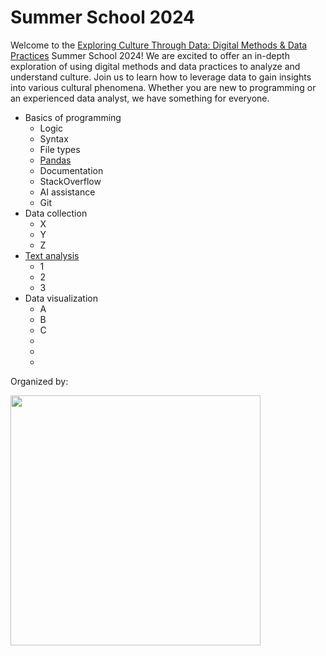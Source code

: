 # Summer School 2024

Welcome to the [Exploring Culture Through Data: Digital Methods & Data Practices](https://utrechtsummerschool.nl/courses/humanities/exploring-culture-through-data-digital-methods-data-practices) Summer School 2024! We are excited to offer an in-depth exploration of using digital methods and data practices to analyze and understand culture. Join us to learn how to leverage data to gain insights into various cultural phenomena. Whether you are new to programming or an experienced data analyst, we have something for everyone.



- Basics of programming
  -  Logic
  -  Syntax
  -  File types
  -  [Pandas](https://github.com/CentreForDigitalHumanities/Summer-School-2024/blob/main/code/day_2/2a_pandas.ipynb)
  -  Documentation
  -  StackOverflow
  -  AI assistance
  -  Git
- Data collection
  - X
  - Y
  - Z 
- [Text analysis](https://github.com/CentreForDigitalHumanities/Summer-School-2024/blob/main/docs/outline/text_analysis.ipynb)
  - 1
  - 2
  - 3 
- Data visualization
  - A
  - B
  - C
  -
  -
  -

Organized by:

<img src="https://github.com/CentreForDigitalHumanities/Summer-School-2024/blob/main/img/Data-School.svg" width="400px">
